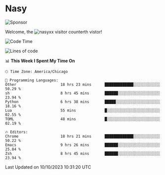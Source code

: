 # Nasy

<!--
<p align="center">
<img height="200" src="https://github-readme-stats.vercel.app/api?username=nasyxx&count_private=true&show_icons=true&theme=dracula&include_all_commits=true"/>
<img height="200" src="https://github-readme-stats.vercel.app/api/top-langs/?username=nasyxx&theme=dracula&hide=html,jupyter+notebook&count_private=true&show_icons=true"/>
</p>

  
----------------
-->

![Sponsor](https://img.shields.io/static/v1.svg?label=Sponsor&message=%E2%9D%A4&logo=GitHub&style=flat&color=pink)
 
Welcome, the ![nasyxx visitor counter](https://count.getloli.com/get/@nasyxx?theme=rule34)th vistor!
 
<!--START_SECTION:waka-->
![Code Time](http://img.shields.io/badge/Code%20Time-3%2C781%20hrs%2059%20mins-blue)

![Lines of code](https://img.shields.io/badge/From%20Hello%20World%20I%27ve%20Written-6.3%20million%20lines%20of%20code-blue)

📊 **This Week I Spent My Time On** 

```text
🕑︎ Time Zone: America/Chicago

💬 Programming Languages: 
Other                    18 hrs 23 mins      █████████████░░░░░░░░░░░░   50.29 % 
sh                       8 hrs 45 mins       ██████░░░░░░░░░░░░░░░░░░░   23.94 % 
Python                   6 hrs 38 mins       █████░░░░░░░░░░░░░░░░░░░░   18.16 % 
Lua                      55 mins             █░░░░░░░░░░░░░░░░░░░░░░░░   02.55 % 
TOML                     48 mins             █░░░░░░░░░░░░░░░░░░░░░░░░   02.19 % 

🔥 Editors: 
Chrome                   18 hrs 21 mins      █████████████░░░░░░░░░░░░   50.22 % 
Emacs                    9 hrs 26 mins       ██████░░░░░░░░░░░░░░░░░░░   25.84 % 
Zsh                      8 hrs 45 mins       ██████░░░░░░░░░░░░░░░░░░░   23.94 % 
```


 Last Updated on 10/10/2023 10:31:20 UTC
<!--END_SECTION:waka-->

<!-- ![visitors](https://visitor-badge.laobi.icu/badge?page_id=nasyxx.nasyxx) -->
